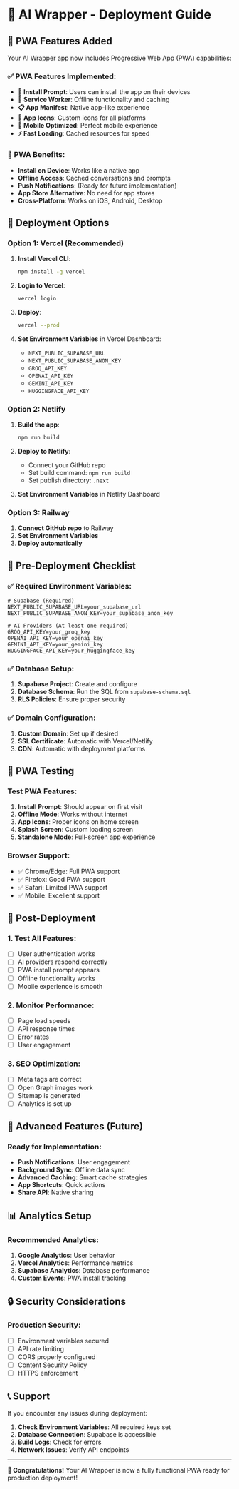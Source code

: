 # 🚀 AI Wrapper - Deployment Guide

## 📱 PWA Features Added

Your AI Wrapper app now includes Progressive Web App (PWA) capabilities:

### ✅ PWA Features Implemented:
- **📱 Install Prompt**: Users can install the app on their devices
- **🔄 Service Worker**: Offline functionality and caching
- **📋 App Manifest**: Native app-like experience
- **🎨 App Icons**: Custom icons for all platforms
- **📱 Mobile Optimized**: Perfect mobile experience
- **⚡ Fast Loading**: Cached resources for speed

### 🎯 PWA Benefits:
- **Install on Device**: Works like a native app
- **Offline Access**: Cached conversations and prompts
- **Push Notifications**: (Ready for future implementation)
- **App Store Alternative**: No need for app stores
- **Cross-Platform**: Works on iOS, Android, Desktop

## 🚀 Deployment Options

### Option 1: Vercel (Recommended)

1. **Install Vercel CLI**:
   ```bash
   npm install -g vercel
   ```

2. **Login to Vercel**:
   ```bash
   vercel login
   ```

3. **Deploy**:
   ```bash
   vercel --prod
   ```

4. **Set Environment Variables** in Vercel Dashboard:
   - `NEXT_PUBLIC_SUPABASE_URL`
   - `NEXT_PUBLIC_SUPABASE_ANON_KEY`
   - `GROQ_API_KEY`
   - `OPENAI_API_KEY`
   - `GEMINI_API_KEY`
   - `HUGGINGFACE_API_KEY`

### Option 2: Netlify

1. **Build the app**:
   ```bash
   npm run build
   ```

2. **Deploy to Netlify**:
   - Connect your GitHub repo
   - Set build command: `npm run build`
   - Set publish directory: `.next`

3. **Set Environment Variables** in Netlify Dashboard

### Option 3: Railway

1. **Connect GitHub repo** to Railway
2. **Set Environment Variables**
3. **Deploy automatically**

## 🔧 Pre-Deployment Checklist

### ✅ Required Environment Variables:
```env
# Supabase (Required)
NEXT_PUBLIC_SUPABASE_URL=your_supabase_url
NEXT_PUBLIC_SUPABASE_ANON_KEY=your_supabase_anon_key

# AI Providers (At least one required)
GROQ_API_KEY=your_groq_key
OPENAI_API_KEY=your_openai_key
GEMINI_API_KEY=your_gemini_key
HUGGINGFACE_API_KEY=your_huggingface_key
```

### ✅ Database Setup:
1. **Supabase Project**: Create and configure
2. **Database Schema**: Run the SQL from `supabase-schema.sql`
3. **RLS Policies**: Ensure proper security

### ✅ Domain Configuration:
1. **Custom Domain**: Set up if desired
2. **SSL Certificate**: Automatic with Vercel/Netlify
3. **CDN**: Automatic with deployment platforms

## 📱 PWA Testing

### Test PWA Features:
1. **Install Prompt**: Should appear on first visit
2. **Offline Mode**: Works without internet
3. **App Icons**: Proper icons on home screen
4. **Splash Screen**: Custom loading screen
5. **Standalone Mode**: Full-screen app experience

### Browser Support:
- ✅ Chrome/Edge: Full PWA support
- ✅ Firefox: Good PWA support
- ✅ Safari: Limited PWA support
- ✅ Mobile: Excellent support

## 🎯 Post-Deployment

### 1. Test All Features:
- [ ] User authentication works
- [ ] AI providers respond correctly
- [ ] PWA install prompt appears
- [ ] Offline functionality works
- [ ] Mobile experience is smooth

### 2. Monitor Performance:
- [ ] Page load speeds
- [ ] API response times
- [ ] Error rates
- [ ] User engagement

### 3. SEO Optimization:
- [ ] Meta tags are correct
- [ ] Open Graph images work
- [ ] Sitemap is generated
- [ ] Analytics is set up

## 🚀 Advanced Features (Future)

### Ready for Implementation:
- **Push Notifications**: User engagement
- **Background Sync**: Offline data sync
- **Advanced Caching**: Smart cache strategies
- **App Shortcuts**: Quick actions
- **Share API**: Native sharing

## 📊 Analytics Setup

### Recommended Analytics:
1. **Google Analytics**: User behavior
2. **Vercel Analytics**: Performance metrics
3. **Supabase Analytics**: Database performance
4. **Custom Events**: PWA install tracking

## 🔒 Security Considerations

### Production Security:
- [ ] Environment variables secured
- [ ] API rate limiting
- [ ] CORS properly configured
- [ ] Content Security Policy
- [ ] HTTPS enforcement

## 📞 Support

If you encounter any issues during deployment:

1. **Check Environment Variables**: All required keys set
2. **Database Connection**: Supabase is accessible
3. **Build Logs**: Check for errors
4. **Network Issues**: Verify API endpoints

---

**🎉 Congratulations!** Your AI Wrapper is now a fully functional PWA ready for production deployment!
